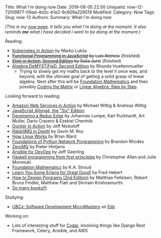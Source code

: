 Title: What I'm doing now
Date: 2019-08-05 22:50
UniqueId: now-12-72f09977-09ad-4d2c-b1e2-9c609a229519
Modified:
Category: Now
Tags:
Slug: now-12
Authors:
Summary: What I'm doing now

*(This is my [now page](http://nownownow.com/about). It tells you what I'm doing at the moment. It also reminds **me** what I have decided I want to be doing at the moment.)*

Reading:

- [Kubernetes in Action](https://www.manning.com/books/kubernetes-in-action) by Marko Lukša
- <del>[Functional Programming in JavaScript](https://www.manning.com/books/functional-programming-in-javascript) by Luis Atencio</del> (finished)
- <del>[Elixir in Action, Second Edition](https://www.manning.com/books/elixir-in-action-second-edition) by Saša Jurić</del> (finished)
- [Algebra DeMYSTiFieD, Second Edition](https://www.mhprofessional.com/9780071743617-usa-algebra-demystified-second-edition-group) by Rhonda Huettenmueller
    - Trying to slowly get my maths back to the level it once was, and beyond, with the ultimate goal of getting a solid grasp
      of linear algebra. Next after this will be [Foundation Mathematics](https://www.amazon.co.uk/Foundation-Mathematics-K-Stroud/dp/0230579078/)
      and then possibly [Coding the Matrix](http://codingthematrix.com/) or [Linear Algebra: Step by Step](http://global.oup.com/booksites/content/9780199654444/).

Looking forward to reading:

- [Amazon Web Services in Action](https://www.manning.com/books/amazon-web-services-in-action) by Michael Wittig &amp;
  Andreas Wittig
- [JavaScript Allongé, the "Six" Edition](https://leanpub.com/javascriptallongesix)
- [Developing a Redux Edge](https://bleedingedgepress.com/developing-a-redux-edge/) by Johannes Lumpe, Karl Purkhardt,
  Art Muller, Darío Cravero &amp; Ezekiel Chentnik
- [Docker in Action](https://www.manning.com/books/docker-in-action) by Jeff Nickoloff
- [RabbitMQ in Depth](https://www.manning.com/books/rabbitmq-in-depth) by Gavin M. Roy
- [How Linux Works](https://www.nostarch.com/howlinuxworks2) by Brian Ward
- [Foundations of Python Network Programming](http://www.apress.com/la/book/9781430258544) by Brandon Rhodes
- [ZeroMQ](http://zguide.zeromq.org/page:all) by Pieter Hintjens
- [Ansible for DevOps](https://www.ansiblefordevops.com/) by Jeff Geerling
- [Haskell programming from first principles](http://haskellbook.com/) by Christopher Allen and Julie Moronuki
- [Foundation Mathematics](https://www.amazon.co.uk/Foundation-Mathematics-K-Stroud/dp/0230579078/) by K.A. Stroud
- [Learn You Some Erlang for Great Good!](https://learnyousomeerlang.com/) by Fred Hebert
- [How to Design Programs (2nd Edition)](http://www.htdp.org/) by Matthias Felleisen, Robert Bruce Findler, Matthew Flatt and Shriram Krishnamurthi
- [So many books!!!](http://www.librarything.com/catalog.php?view=samfrances&collection=-1&shelf=list&sort=dateread)

Studying:

- [UBCx: Software Development MicroMasters](https://www.edx.org/micromasters/software-development) on [Edx](https://www.edx.org)

Working on:

- Lots of interesting stuff for [Cydar](https://cydarmedical.com/), involving things like Django Rest Framework, Celery, Ansible, and AWS
